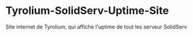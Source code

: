 # Tyrolium-SolidServ-Uptime-Site
Site internet de Tyrolium, qui affiche l'uptime de tout les serveur SolidServ
